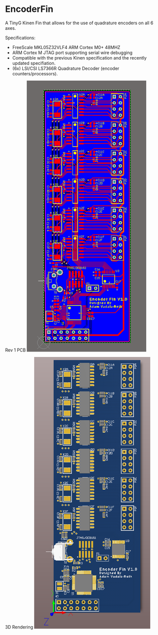 EncoderFin
==========

A TinyG Kinen Fin that allows for the use of quadrature encoders on all 6 axes. 


Specifications:
- FreeScale MKL05Z32VLF4 ARM Cortex M0+ 48MHZ
- ARM Cortex M JTAG port supporting serial wire debugging
- Compatible with the previous Kinen specification and the recently updated specifiation.
- (6x) LSI/CSI LS7366R Quadrature Decoder (encoder counters/processors).


Rev 1 PCB
![First Pass PCB](PCB/EncoderFin2D.png)

3D Rendering
![First Pass PCB](PCB/EncoderFin3D.png)
